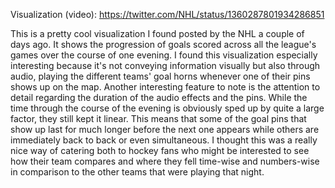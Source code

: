 Visualization (video): https://twitter.com/NHL/status/1360287801934286851

This is a pretty cool visualization I found posted by the NHL a couple of days ago. It shows the progression of goals scored across all the league's games over the course of one evening. I found this visualization especially interesting because it's not conveying information visually but also through audio, playing the different teams' goal horns whenever one of their pins shows up on the map. Another interesting feature to note is the attention to detail regarding the duration of the audio effects and the pins. While the time through the course of the evening is obviously sped up by quite a large factor, they still kept it linear. This means that some of the goal pins that show up last for much longer before the next one appears while others are immediately back to back or even simultaneous. I thought this was a really nice way of catering both to hockey fans who might be interested to see how their team compares and where they fell time-wise and numbers-wise in comparison to the other teams that were playing that night. 
